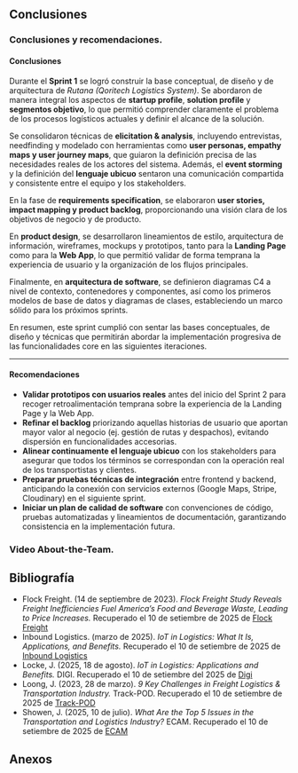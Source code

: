 ## Conclusiones

### Conclusiones y recomendaciones.

#### Conclusiones

Durante el **Sprint 1** se logró construir la base conceptual, de diseño y de arquitectura de *Rutana (Qoritech Logistics System)*. Se abordaron de manera integral los aspectos de **startup profile**, **solution profile** y **segmentos objetivo**, lo que permitió comprender claramente el problema de los procesos logísticos actuales y definir el alcance de la solución.

Se consolidaron técnicas de **elicitation & analysis**, incluyendo entrevistas, needfinding y modelado con herramientas como **user personas, empathy maps y user journey maps**, que guiaron la definición precisa de las necesidades reales de los actores del sistema. Además, el **event storming** y la definición del **lenguaje ubicuo** sentaron una comunicación compartida y consistente entre el equipo y los stakeholders.

En la fase de **requirements specification**, se elaboraron **user stories, impact mapping y product backlog**, proporcionando una visión clara de los objetivos de negocio y de producto.

En **product design**, se desarrollaron lineamientos de estilo, arquitectura de información, wireframes, mockups y prototipos, tanto para la **Landing Page** como para la **Web App**, lo que permitió validar de forma temprana la experiencia de usuario y la organización de los flujos principales.

Finalmente, en **arquitectura de software**, se definieron diagramas C4 a nivel de contexto, contenedores y componentes, así como los primeros modelos de base de datos y diagramas de clases, estableciendo un marco sólido para los próximos sprints.

En resumen, este sprint cumplió con sentar las bases conceptuales, de diseño y técnicas que permitirán abordar la implementación progresiva de las funcionalidades core en las siguientes iteraciones.

---

#### Recomendaciones

* **Validar prototipos con usuarios reales** antes del inicio del Sprint 2 para recoger retroalimentación temprana sobre la experiencia de la Landing Page y la Web App.
* **Refinar el backlog** priorizando aquellas historias de usuario que aportan mayor valor al negocio (ej. gestión de rutas y despachos), evitando dispersión en funcionalidades accesorias.
* **Alinear continuamente el lenguaje ubicuo** con los stakeholders para asegurar que todos los términos se correspondan con la operación real de los transportistas y clientes.
* **Preparar pruebas técnicas de integración** entre frontend y backend, anticipando la conexión con servicios externos (Google Maps, Stripe, Cloudinary) en el siguiente sprint.
* **Iniciar un plan de calidad de software** con convenciones de código, pruebas automatizadas y lineamientos de documentación, garantizando consistencia en la implementación futura.

### Video About-the-Team.

## Bibliografía

- Flock Freight. (14 de septiembre de 2023). *Flock Freight Study Reveals Freight Inefficiencies Fuel America’s Food and Beverage Waste, Leading to Price Increases.* Recuperado el 10 de setiembre de 2025 de [Flock Freight](https://www.flockfreight.com/company/press-releases/flock-freight-study-reveals-freight-inefficiencies-fuel-americas-food-and-beverage-waste-leading-to-price-increases)
- Inbound Logistics. (marzo de 2025). *IoT in Logistics: What It Is, Applications, and Benefits.* Recuperado el 10 de setiembre de 2025 de [Inbound Logistics](https://www.inboundlogistics.com/articles/iot-in-logistics/)
- Locke, J. (2025, 18 de agosto). *IoT in Logistics: Applications and Benefits.* DIGI. Recuperado el 10 de setiembre del 2025 de [Digi](https://www.digi.com/blog/post/iot-in-logistics?utm_source)
- Loong, J. (2023, 28 de marzo). *9 Key Challenges in Freight Logistics & Transportation Industry.* Track-POD. Recuperado el 10 de setiembre de 2025 de [Track-POD](https://www.track-pod.com/blog/freight-logistics-challenges/)
- Showen, J. (2025, 10 de julio). *What Are the Top 5 Issues in the Transportation and Logistics Industry?* ECAM. Recuperado el 10 de setiembre de 2025 de [ECAM](https://ecam.com/security-blog/what-are-the-top-5-issues-in-the-transportation-and-logistics-industry)

## Anexos
